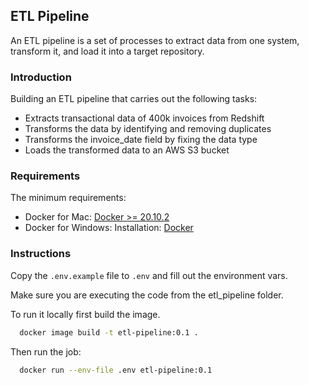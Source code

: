 ## ETL Pipeline

An ETL pipeline is a set of processes to extract data from one system, transform it, and load it into a target repository.

### Introduction

Building an ETL pipeline that carries out the following tasks:

- Extracts transactional data of 400k invoices from Redshift
- Transforms the data by identifying and removing duplicates
- Transforms the invoice_date field by fixing the data type
- Loads the transformed data to an AWS S3 bucket

### Requirements

The minimum requirements:
- Docker for Mac: [Docker >= 20.10.2](https://docs.docker.com/docker-for-mac/install/)
- Docker for Windows:
Installation: [Docker](https://docs.docker.com/desktop/install/windows-install/)

### Instructions

Copy the ``.env.example`` file to `.env` and fill out the environment vars.

Make sure you are executing the code from the etl_pipeline folder. 

To run it locally first build the image.

```bash
  docker image build -t etl-pipeline:0.1 .
```

Then run the job:
```bash
  docker run --env-file .env etl-pipeline:0.1
```